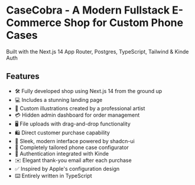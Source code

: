 # CaseCobra - A Modern Fullstack E-Commerce Shop for Custom Phone Cases

Built with the Next.js 14 App Router, Postgres, TypeScript, Tailwind & Kinde Auth

## Features

- 🛠️ Fully developed shop using Next.js 14 from the ground up
- 💻 Includes a stunning landing page
- 🎨 Custom illustrations created by a professional artist
- 💳 Hidden admin dashboard for order management
- 🖥️ File uploads with drag-and-drop functionality
- 🛍️ Direct customer purchase capability
- 🌟 Sleek, modern interface powered by shadcn-ui
- 🛒 Completely tailored phone case configurator
- 🔑 Authentication integrated with Kinde
- ✉️ Elegant thank-you email after each purchase
- ✅ Inspired by Apple's configuration design
- ⌨️ Entirely written in TypeScript

